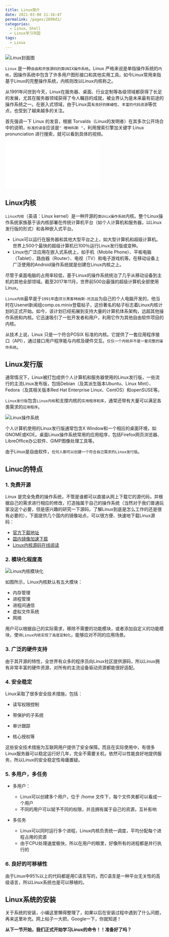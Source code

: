 ```yaml
---
title: Linux简介
date: 2021-03-08 11:16:47
permalink: /pages/2899d1/
categories:
  - Linux、Shell
  - Linux学习巩固
tags:
  - Linux
---
```


![Linux封面图](https://i.loli.net/2021/03/10/fdrCTHRykpSz8lK.png)

`Linux` 是一种`自由和开放源码的类UNIX操作系统`。Linux 严格来说是单指操作系统的`内核`，因操作系统中包含了许多用户图形接口和其他实用工具。如今Linux常用来指基于Linux的完整操作系统，内核则改以Linux内核称之。

从1991年问世到今天，Linux在服务器、桌面、行业定制等各级领域都获得了长足的发展，尤其在服务器领域获得了令人瞩目的成就，被业界认为是未来最有前途的操作系统之一。在嵌入式领域，由于Linux具`有良好的移植性`、`丰富的代码资源`等优点，也受到了越来越多的关注。

<!-- more -->

首先强调一下 Linux 的发音，根据 Torvalds（Linux的发明者）在其多次公开场合中的说明，`标准的读音`应该是`" 哩呐科斯 "`，利用搜索引擎加关键字 Linux pronunciation 进行搜索，就可以看到具体的视频。

<iframe src="//player.bilibili.com/player.html?aid=502063517&bvid=BV14N411Q7Kv&cid=308558123&page=1" scrolling="no" border="0" frameborder="no" framespacing="0" allowfullscreen="true"> </iframe>

## Linux内核

`Linux内核`（英语：Linux kernel）是一种开源的`类Unix操作系统`内核。整个Linux操作系统家族基于该内核部署在传统计算机平台（如个人计算机和服务器，以Linux发行版的形式）和各种嵌入式平台。

- Linux可以运行在服务器和其他大型平台之上，如大型计算机和超级计算机。世界上500个最快的超级计算机已100％运行Linux发行版或变种。
- Linux也广泛应用在嵌入式系统上，如手机（Mobile Phone）、平板电脑（Tablet）、路由器（Router）、电视（TV）和电子游戏机等。在移动设备上广泛使用的Android操作系统就是创建在Linux内核之上。

尽管于桌面电脑的占用率较低，基于Linux的操作系统统治了几乎从移动设备到主机的其他全部领域。截至2017年11月，世界前500台最强的超级计算机全部使用Linux。

`Linux内核`最早是于`1991年`由`芬兰黑客林纳斯·托瓦兹`为自己的个人电脑开发的，他当时在Usenet新闻组comp.os.minix登载帖子，这份著名的帖子标志着Linux内核计划的正式开始。如今，该计划已经拓展到支持大量的计算机体系架构，远超其他操作系统和内核。它迅速吸引了一批开发者和用户，利用它作为其他自由软件项目的内核。

从技术上说，Linux 只是一个符合POSIX 标准的内核。它提供了一套应用程序接口（API），通过接口用户程序能与内核及硬件交互。`仅仅一个内核并不是一套完整的操作系统`。

## Linux发行版

通常情况下，Linux被打包成供个人计算机和服务器使用的Linux发行版，一些流行的主流Linux发布版，包括Debian（及其派生版本Ubuntu、Linux Mint）、Fedora（及其相关版本Red Hat Enterprise Linux、CentOS）和openSUSE等。

`Linux发行版`包含`Linux内核`和支撑内核的`实用程序和库`，通常还带有大量可以满足各类需求的`应用程序`。

![Linux操作系统](https://i.loli.net/2021/03/08/i5L2wxAUSbH7hYa.png)

个人计算机使用的Linux发行版通常包含X Window和一个相应的桌面环境，如GNOME或KDE。桌面Linux操作系统常用的应用程序，包括Firefox网页浏览器、LibreOffice办公软件、GIMP图像处理工具等。

由于Linux是自由软件，`任何人都可以创建一个符合自己需求的Linux发行版`。

## Linuc的特点

### 1. 免费开源

Linux 是完全免费的操作系统，不管是谁都可以直接从网上下载它的源代码，并根据自己的需求进行相应的修改，打造独属于自己的操作系统（当然对于我们普通玩家没这个必要，但是感兴趣的研究一下源码，了解Linux到底是怎么工作的还是很有必要的），下面提供几个国内的镜像站点，可以很方便、快速地下载Linux源码：

- [官方下载地址](https://www.kernel.org/)
- [国内镜像加速下载](https://cdn.kernel.org/pub/linux/kernel/)
- [Linux内核源码在线阅读](https://git.kernel.org/pub/scm/linux/kernel/git/stable/linux.git/tree/)

### 2. 模块化程度高

![Linux内核模块化](https://i.loli.net/2021/03/10/p78bFaqMXSmPvz5.png)

如图所示，Linux内核默认有五大模块：

- 内存管理
- 进程管理
- 进程间通信
- 虚拟文件系统
- 网络

用户可以根据自己的实际需求，移除不需要的功能模块，或者添加自定义的功能模块，使`得Linux内核实现了高度定制化`，能够应对不同的应用场景。

### 3. 广泛的硬件支持

由于其开源的特性，全世界有众多的程序员向Linux社区提供源码，所以Linux拥有非常丰富的硬件资源，对所有的主流设备驱动资源都能很好适配。

### 4. 安全稳定

Linux采取了很多安全技术措施，包括：

- 读写权限控制

- 带保护的子系统

- 审计跟踪

- 核心授权等

这些安全技术措施为互联网用户提供了安全保障。而且在实际使用中，有很多Linux服务器可以稳定运行好几年，完全不需要关机，依然可以性能良好地提供服务，所以Linux的安全稳定性毋庸置疑。

### 5. 多用户，多任务

- 多用户：

  - Linux可以创建多个用户，位于 /home 文件下，每个文件夹都可以看成一个用户
  - 不同的用户可以赋予不同的权限，并且拥有属于自己的资源，互补影响

- 多任务

  - Linux可以同时运行多个进程，Linux内核负责统一调度，平均分配每个进程占用的资源
  - 由于CPU处理速度极快，所以在用户的眼里，好像所有的进程都是并行执行的

### 6. 良好的可移植性

由于Linux中95%以上的代码都是用C语言写的，而C语言是一种平台无关性的高级语言，所以Linux系统也是可以移植的。

## Linux系统的安装

关于系统的安装，小编这里懒得整理了，如果以后在安装过程中遇到了什么问题，再来这里补充。网上帖子一大把，Google一下，你就知道！



**从下一节开始，我们正式开始学习Linux的命令！！准备好了吗？**